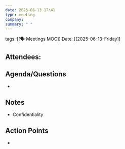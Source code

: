 ```yaml
---
date: 2025-06-13 17:41
type: meeting
company: 
summary: " "
---
```

tags: [[🗣️ Meetings MOC]]
Date: [[2025-06-13-Friday]]

**Attendees**: 
- 

## Agenda/Questions
- 

## Notes
- Confidentiality

## Action Points
- 

